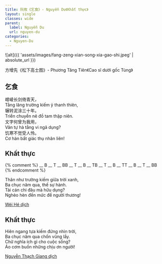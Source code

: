```yaml
---
title: 阮攸《乞食》- Nguyễn Du《Khất thực》
layout: single
classes: wide
parent:
  label: Nguyễn Du
  url: nguyen-du
categories: 
  - Nguyen-Du
---
```


![alt]({{ 'assets/images/fang-zeng-xian-song-xia-gao-shi.jpeg' | absolute_url }})
> <cite>
方增先《松下高士图》- Phương Tăng Tiên《Cao sĩ dưới gốc Tùng》
</cite>

## 乞食
嶒崚长剑倚青天，\
Tằng lăng trường kiếm ỷ thanh thiên,\
辗转泥涂三十年。\
Triển chuyển nê đồ tam thập niên.\
文字何曾为我用，\
Văn tự hà tằng vi ngã dụng?\
饥寒不觉受人怜。\
Cơ hàn bất giác thụ nhân liên!

## Khất thực
{% comment %}
__ B __ T __ BB
__ T __ B __ TB
__ T __ B __ TT
__ B __ T __ BB
{% endcomment %}

Thân như trường kiếm giữa trời xanh,\
Ba chục năm qua, thế sự hành.\
Tài cán chi đâu mà hữu dụng?\
Nghèo hèn đến mức để người thương!

> <cite>
<a target="_blank" href="https://wei-he.xyz">Wéi Hé dịch</a>
</cite>

## Khất thực
Hiên ngang tựa kiếm đứng nhìn trời,\
Ba chục năm qua chốn vũng lầy.\
Chữ nghĩa ích gì cho cuộc sống?\
Áo cơm buồn những chịu ơn người!

> <cite>
<a target="_blank" href="https://www.thivien.net/Nguy%E1%BB%85n-Th%E1%BA%A1ch-Giang/author-CvAZUU0eLlYNISop-HkZqA">
Nguyễn Thạch Giang dịch
</a>
</cite>